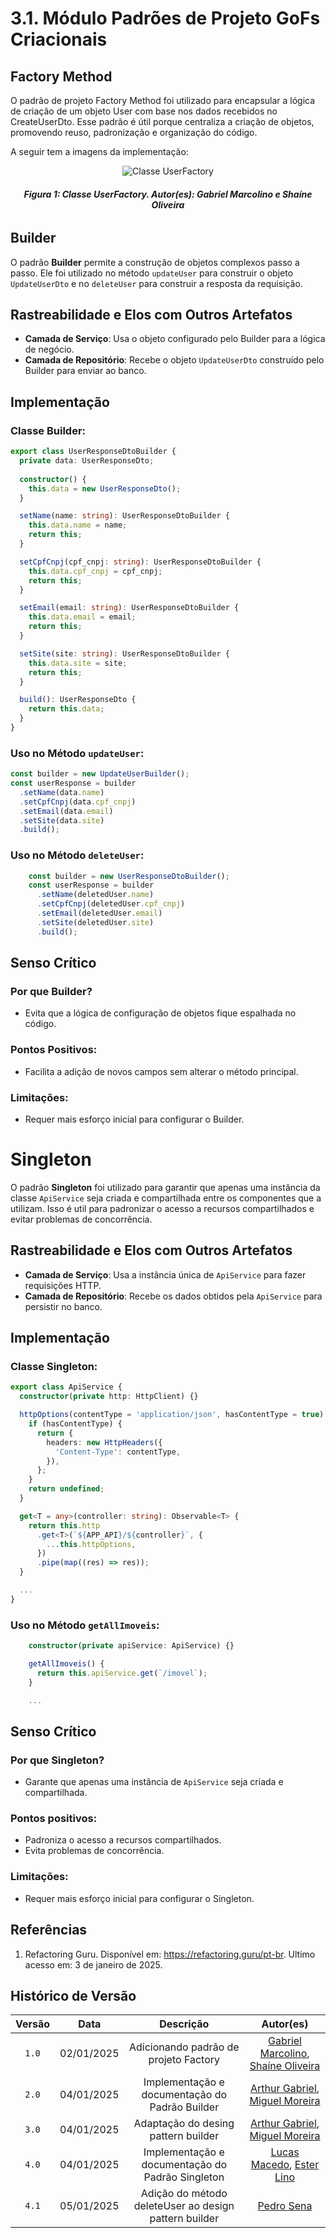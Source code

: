 # 3.1. Módulo Padrões de Projeto GoFs Criacionais

<!-- Foco_01: Padrões de Projeto GoFs Criacionais

Entrega Mínima: 1 Padrão GoF Criacional, com nível de modelagem e nível de implementação evidenciados (ou seja, código rodando e hospedado no repositório do projeto).

Apresentação (em sala) explicando o GoF Criacional, com: (i) rastro claro aos membros participantes (MOSTRAR QUADRO DE PARTICIPAÇÕES & COMMITS); (ii) justificativas & senso crítico sobre o padrão GOF criacional, e (iii) comentários gerais sobre o trabalho em equipe. Tempo da Apresentação: +/- 5min. Recomendação: Apresentar diretamente via Wiki ou GitPages do Projeto. Baixar os conteúdos com antecedência, evitando problemas de internet no momento de exposição nas Dinâmicas de Avaliação.

A Wiki ou GitPages do Projeto deve conter um tópico dedicado ao Módulo Padrões de Projeto GoFs Criacionais, com 1 padrão GoF Criacional (modelagem & implementação), histórico de versões, referências, e demais detalhamentos gerados pela equipe nesse escopo.

Demais orientações disponíveis nas Diretrizes (vide Moodle). -->

## Factory Method

O padrão de projeto Factory Method foi utilizado para encapsular a lógica de criação de um objeto User com base nos dados recebidos no CreateUserDto. Esse padrão é útil porque centraliza a criação de objetos, promovendo reuso, padronização e organização do código.

A seguir tem a imagens da implementação:

<div style="text-align: center;">
    <img src="./image/classe-user-factory.png" alt="Classe UserFactory">
</div>
<figcaption align='center'>
    <h6><b>Figura 1: Classe UserFactory. Autor(es): Gabriel Marcolino e Shaíne Oliveira</h6></b>
</figcaption>

## Builder

O padrão **Builder** permite a construção de objetos complexos passo a passo. Ele foi utilizado no método `updateUser` para construir o objeto `UpdateUserDto` e no `deleteUser` para construir a resposta da requisição.

## Rastreabilidade e Elos com Outros Artefatos

- **Camada de Serviço**: Usa o objeto configurado pelo Builder para a lógica de negócio.
- **Camada de Repositório**: Recebe o objeto `UpdateUserDto` construído pelo Builder para enviar ao banco.

## Implementação

### Classe Builder:

```typescript
export class UserResponseDtoBuilder {
  private data: UserResponseDto;
  
  constructor() {
    this.data = new UserResponseDto();
  }

  setName(name: string): UserResponseDtoBuilder {
    this.data.name = name;
    return this;
  }

  setCpfCnpj(cpf_cnpj: string): UserResponseDtoBuilder {
    this.data.cpf_cnpj = cpf_cnpj;
    return this;
  }

  setEmail(email: string): UserResponseDtoBuilder {
    this.data.email = email;
    return this;
  }

  setSite(site: string): UserResponseDtoBuilder {
    this.data.site = site;
    return this;
  }

  build(): UserResponseDto {
    return this.data;
  }
}
```

### Uso no Método `updateUser`:

```typescript
const builder = new UpdateUserBuilder();
const userResponse = builder
  .setName(data.name)
  .setCpfCnpj(data.cpf_cnpj)
  .setEmail(data.email)
  .setSite(data.site)
  .build();
```

### Uso no Método `deleteUser`:
```typescript
    const builder = new UserResponseDtoBuilder();
    const userResponse = builder
      .setName(deletedUser.name)
      .setCpfCnpj(deletedUser.cpf_cnpj)
      .setEmail(deletedUser.email)
      .setSite(deletedUser.site)
      .build();
```

## Senso Crítico

### Por que Builder?

- Evita que a lógica de configuração de objetos fique espalhada no código.

### Pontos Positivos:

- Facilita a adição de novos campos sem alterar o método principal.

### Limitações:

- Requer mais esforço inicial para configurar o Builder.

# Singleton

O padrão **Singleton** foi utilizado para garantir que apenas uma instância da classe `ApiService` seja criada e compartilhada entre os componentes que a utilizam. Isso é util para padronizar o acesso a recursos compartilhados e evitar problemas de concorrência.

## Rastreabilidade e Elos com Outros Artefatos

- **Camada de Serviço**: Usa a instância única de `ApiService` para fazer requisições HTTP.
- **Camada de Repositório**: Recebe os dados obtidos pela `ApiService` para persistir no banco.

## Implementação

### Classe Singleton:

```typescript
export class ApiService {
  constructor(private http: HttpClient) {}

  httpOptions(contentType = 'application/json', hasContentType = true): any {
    if (hasContentType) {
      return {
        headers: new HttpHeaders({
          'Content-Type': contentType,
        }),
      };
    }
    return undefined;
  }

  get<T = any>(controller: string): Observable<T> {
    return this.http
      .get<T>(`${APP_API}/${controller}`, {
        ...this.httpOptions,
      })
      .pipe(map((res) => res));
  }

  ...
}
```

### Uso no Método `getAllImoveis`:

```typescript
    constructor(private apiService: ApiService) {}

    getAllImoveis() {
      return this.apiService.get(`/imovel`);
    }

    ...
```

## Senso Crítico

### Por que Singleton?

- Garante que apenas uma instância de `ApiService` seja criada e compartilhada.

### Pontos positivos:

- Padroniza o acesso a recursos compartilhados.
- Evita problemas de concorrência.

### Limitações:

- Requer mais esforço inicial para configurar o Singleton.

## Referências

1. Refactoring Guru. Disponível em: <https://refactoring.guru/pt-br>. Ultimo acesso em: 3 de janeiro de 2025.

## Histórico de Versão

| Versão |    Data    |                    Descrição                     |                                                 Autor(es)                                                  |
| :----: | :--------: | :----------------------------------------------: | :--------------------------------------------------------------------------------------------------------: |
| `1.0`  | 02/01/2025 |      Adicionando padrão de projeto Factory       | [Gabriel Marcolino](https://github.com/GabrielMR360), [Shaíne Oliveira](https://github.com/ShaineOliveira) |
| `2.0`  | 04/01/2025 |  Implementação e documentação do Padrão Builder  |    [Arthur Gabriel](https://github.com/ArthurGabrieel), [Miguel Moreira](https://github.com/EhOMiguel)     |
| `3.0`  | 04/01/2025 |       Adaptação do desing pattern builder        |    [Arthur Gabriel](https://github.com/ArthurGabrieel), [Miguel Moreira](https://github.com/EhOMiguel)     |
| `4.0`  | 04/01/2025 | Implementação e documentação do Padrão Singleton |               [Lucas Macedo](https://github.com/Luckx98), [Ester Lino](esteerlino@gmail.com)               |
| `4.1`  | 05/01/2025 | Adição do método deleteUser ao design pattern builder | [Pedro Sena](https://github.com/pedroyen21) |
